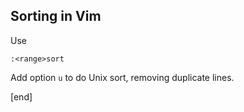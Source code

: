 ## Sorting in Vim

Use

    :<range>sort

Add option `u` to do Unix sort, removing duplicate lines.

[end]

